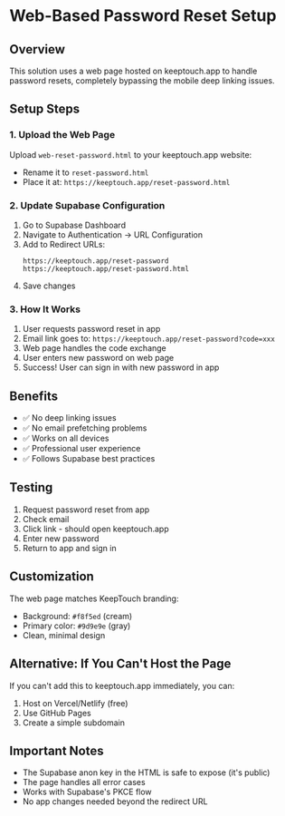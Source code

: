 # Web-Based Password Reset Setup

## Overview
This solution uses a web page hosted on keeptouch.app to handle password resets, completely bypassing the mobile deep linking issues.

## Setup Steps

### 1. Upload the Web Page
Upload `web-reset-password.html` to your keeptouch.app website:
- Rename it to `reset-password.html`
- Place it at: `https://keeptouch.app/reset-password.html`

### 2. Update Supabase Configuration
1. Go to Supabase Dashboard
2. Navigate to Authentication → URL Configuration
3. Add to Redirect URLs:
   ```
   https://keeptouch.app/reset-password
   https://keeptouch.app/reset-password.html
   ```
4. Save changes

### 3. How It Works
1. User requests password reset in app
2. Email link goes to: `https://keeptouch.app/reset-password?code=xxx`
3. Web page handles the code exchange
4. User enters new password on web page
5. Success! User can sign in with new password in app

## Benefits
- ✅ No deep linking issues
- ✅ No email prefetching problems
- ✅ Works on all devices
- ✅ Professional user experience
- ✅ Follows Supabase best practices

## Testing
1. Request password reset from app
2. Check email
3. Click link - should open keeptouch.app
4. Enter new password
5. Return to app and sign in

## Customization
The web page matches KeepTouch branding:
- Background: `#f8f5ed` (cream)
- Primary color: `#9d9e9e` (gray)
- Clean, minimal design

## Alternative: If You Can't Host the Page
If you can't add this to keeptouch.app immediately, you can:
1. Host on Vercel/Netlify (free)
2. Use GitHub Pages
3. Create a simple subdomain

## Important Notes
- The Supabase anon key in the HTML is safe to expose (it's public)
- The page handles all error cases
- Works with Supabase's PKCE flow
- No app changes needed beyond the redirect URL